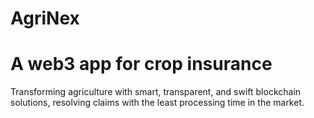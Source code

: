 # AgriNex
# A web3 app for crop insurance

Transforming agriculture with smart, transparent, and swift blockchain solutions, resolving claims with the least processing time in the market.

